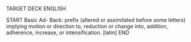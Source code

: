 TARGET DECK
ENGLISH

START
Basic
Ad-
Back: prefix (altered or assimilated before some letters) implying motion or direction to, reduction or change into, addition, adherence, increase, or intensification. [latin]
END
